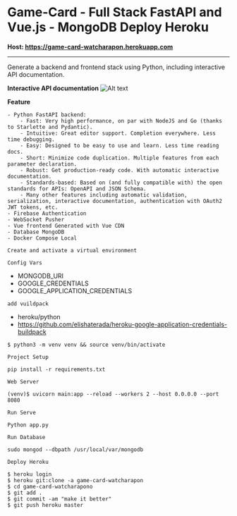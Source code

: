 # Game-Card - Full Stack FastAPI and Vue.js - MongoDB Deploy Heroku
**Host: https://game-card-watcharapon.herokuapp.com**
****

Generate a backend and frontend stack using Python, including interactive API documentation.

**Interactive API documentation**
![Alt text](https://sv1.picz.in.th/images/2021/03/26/D6torg.png?raw=true "Title")

**Feature**

    - Python FastAPI backend:
        - Fast: Very high performance, on par with NodeJS and Go (thanks to Starlette and Pydantic).
        - Intuitive: Great editor support. Completion everywhere. Less time debugging.
        - Easy: Designed to be easy to use and learn. Less time reading docs.
        - Short: Minimize code duplication. Multiple features from each parameter declaration.
        - Robust: Get production-ready code. With automatic interactive documentation.
        - Standards-based: Based on (and fully compatible with) the open standards for APIs: OpenAPI and JSON Schema.
        - Many other features including automatic validation, serialization, interactive documentation, authentication with OAuth2 JWT tokens, etc.
    - Firebase Authentication
    - WebSocket Pusher
    - Vue frontend Generated with Vue CDN
    - Database MongoDB
    - Docker Compose Local

`Create and activate a virtual environment`

`Config Vars`

- MONGODB_URI
- GOOGLE_CREDENTIALS
- GOOGLE_APPLICATION_CREDENTIALS

`add vuildpack`

- heroku/python
- https://github.com/elishaterada/heroku-google-application-credentials-buildpack

~~~~
$ python3 -m venv venv && source venv/bin/activate
 ~~~~        

`Project Setup`

~~~~
pip install -r requirements.txt
 ~~~~

`Web Server`

~~~~
(venv)$ uvicorn main:app --reload --workers 2 --host 0.0.0.0 --port 8080
~~~~

`Run Serve`

~~~~
Python app.py
 ~~~~

`Run Database`

~~~~
sudo mongod --dbpath /usr/local/var/mongodb
 ~~~~

`Deploy Heroku`

~~~~
$ heroku login
$ heroku git:clone -a game-card-watcharapon
$ cd game-card-watcharapono
$ git add .
$ git commit -am "make it better"
$ git push heroku master
 ~~~~